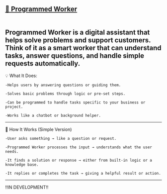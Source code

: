 <u>🧠 Programmed Worker</u> </br>
<br></br>
  Programmed Worker is a digital assistant that helps solve problems and support customers. Think of it as a smart worker that can understand tasks, answer questions, and      handle simple requests automatically.
--------------------------------------------------------------------------------------------------------------------------------

💡 What It Does:

    -Helps users by answering questions or guiding them.

    -Solves basic problems through logic or pre-set steps.

    -Can be programmed to handle tasks specific to your business or project.

    -Works like a chatbot or background helper.
---------------------------------------------------------------------------------------------------------------------------------

🔧 How It Works (Simple Version)

    -User asks something → like a question or request.

    -Programmed Worker processes the input → understands what the user needs.

    -It finds a solution or response → either from built-in logic or a knowledge base.

    -It replies or completes the task → giving a helpful result or action.
---------------------------------------------------------------------------------------------------------------------------------

‼️IN DEVELOPMENT‼️



